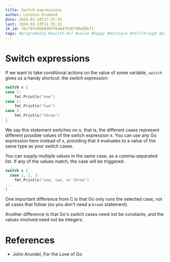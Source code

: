 ```yaml
---
title: Switch expressions
author: Lorenzo Drumond
date: 2024-01-28T17:25:35
last: 2024-02-23T11:35:15
zk_id: 7dcf9fe8bb0d0ff0a6d74367d0e85b71
tags: #programming #switch #if #value #happy #multiple #fallthrough #path #condition #golang #break #expression #cascade #flow
---
```



# Switch expressions
If we want to take conditional actions on the value of some variable, `switch` gives us a handy shortcut: the _switch expression_:
```go
switch x {
case 1:
    fmt.Println("one")
case 2:
    fmt.Println("two")
case 3:
    fmt.Println("three")
}
```
We say this statement switches on x, that is, the different cases represent different possible values of the switch expression x. You can use any Go expression here instead of x, providing that it evaluates to a value of the same type as your switch cases.

You can supply multiple values in the same case, as a comma-separated list. If any of the values match, the case will be triggered:
```go
switch x {
  case 1, 2, 3:
    fmt.Println("one, two, or three")
...
}
```

One important difference from C is that Go only runs the selected case, not all cases that follow (so you don't need a `break` statement).

Another difference is that Go's switch cases need not be constants, and the values involved need not be integers.

# References
- John Arundel, For the Love of Go
